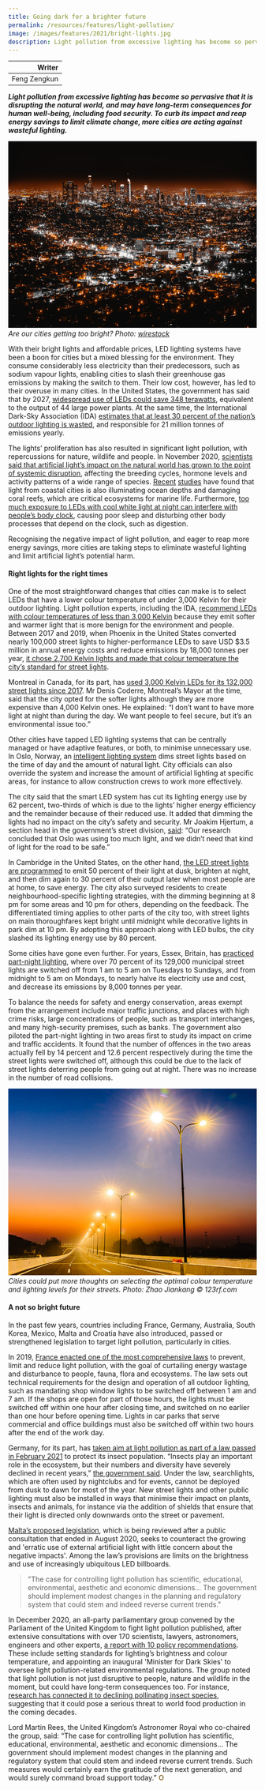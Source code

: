 ```yaml
---
title: Going dark for a brighter future
permalink: /resources/features/light-pollution/
image: /images/features/2021/bright-lights.jpg
description: Light pollution from excessive lighting has become so pervasive that it is disrupting the natural world, and may have long-term consequences for human well-being, including food security. To curb its impact and reap energy savings to limit climate change, more cities are acting against wasteful lighting.
---
```


| Writer |
|---:|
| Feng Zengkun |

***Light pollution from excessive lighting has become so pervasive that it is disrupting the natural world, and may have long-term consequences for human well-being, including food security. To curb its impact and reap energy savings to limit climate change, more cities are acting against wasteful lighting.***

![Are our cities too bright?](/images/features/2021/bright-lights.jpg/)*Are our cities getting too bright? Photo: [wirestock](https://www.freepik.com)*

With their bright lights and affordable prices, LED lighting systems have been a boon for cities but a mixed blessing for the environment. They consume considerably less electricity than their predecessors, such as sodium vapour lights, enabling cities to slash their greenhouse gas emissions by making the switch to them. Their low cost, however, has led to their overuse in many cities. In the United States, the government has said that by 2027, [widespread use of LEDs could save 348 terawatts](https://www.energy.gov/energysaver/save-electricity-and-fuel/lighting-choices-save-you-money/led-lighting), equivalent to the output of 44 large power plants. At the same time, the International Dark-Sky Association (IDA) [estimates that at least 30 percent of the nation’s outdoor lighting is wasted](https://www.darksky.org/light-pollution/energy-waste/), and responsible for 21 million tonnes of emissions yearly.

The lights’ proliferation has also resulted in significant light pollution, with repercussions for nature, wildlife and people. In November 2020, [scientists said that artificial light’s impact on the natural world has grown to the point of systemic disruption](https://www.theguardian.com/environment/2020/nov/02/treat-artificial-light-form-pollution-environment), affecting the breeding cycles, hormone levels and activity patterns of a wide range of species. [Recent](https://www.sciencedaily.com/releases/2020/11/201105113014.htm) [studies](https://onlinelibrary.wiley.com/doi/full/10.1111/gcb.14795) have found that light from coastal cities is also illuminating ocean depths and damaging coral reefs, which are critical ecosystems for marine life. Furthermore, [too much exposure to LEDs with cool white light at night can interfere with people’s body clock](https://globalnews.ca/news/4122605/led-street-lights-eyesight-health-effects/), causing poor sleep and disturbing other body processes that depend on the clock, such as digestion.

Recognising the negative impact of light pollution, and eager to reap more energy savings, more cities are taking steps to eliminate wasteful lighting and limit artificial light’s potential harm. 

#### **Right lights for the right times**

One of the most straightforward changes that cities can make is to select LEDs that have a lower colour temperature of under 3,000 Kelvin for their outdoor lighting. Light pollution experts, including the IDA, [recommend LEDs with colour temperatures of less than 3,000 Kelvin](https://www.darksky.org/our-work/lighting/lighting-for-citizens/3k/) because they emit softer and warmer light that is more benign for the environment and people. Between 2017 and 2019, when Phoenix in the United States converted nearly 100,000 street lights to higher-performance LEDs to save USD $3.5 million in annual energy costs and reduce emissions by 18,000 tonnes per year, [it chose 2,700 Kelvin lights and made that colour temperature the city’s standard for street lights](https://www.phoenix.gov/streetssite/Pages/LED-Street-Lights.aspx). 

Montreal in Canada, for its part, has [used 3,000 Kelvin LEDs for its 132,000 street lights since 2017](https://montreal.ctvnews.ca/goodbye-lighting-blues-mayor-opts-for-warmer-led-street-lights-1.3246605). Mr Denis Coderre, Montreal’s Mayor at the time, said that the city opted for the softer lights although they are more expensive than 4,000 Kelvin ones. He explained: “I don’t want to have more light at night than during the day. We want people to feel secure, but it’s an environmental issue too.”

Other cities have tapped LED lighting systems that can be centrally managed or have adaptive features, or both, to minimise unnecessary use. In Oslo, Norway, an [intelligent lighting system](https://www.echelon.com/assets/bltd6560c36a2c5f39f/Lighting-City-of-Oslo-Street-lighting-case-study.pdf) dims street lights based on the time of day and the amount of natural light. City officials can also override the system and increase the amount of artificial lighting at specific areas, for instance to allow construction crews to work more effectively. 

The city said that the smart LED system has cut its lighting energy use by 62 percent, two-thirds of which is due to the lights’ higher energy efficiency and the remainder because of their reduced use. It added that dimming the lights had no impact on the city’s safety and security. Mr Joakim Hjertum, a section head in the government’s street division, [said](https://www.cisco.com/c/dam/m/en_us/ioe/public_sector/pdfs/jurisdictions/Oslo_Jurisdiction_Profile_051214REV.pdf): “Our research concluded that Oslo was using too much light, and we didn’t need that kind of light for the road to be safe.”

In Cambridge in the United States, on the other hand, [the LED street lights are programmed](https://www.echelon.com/assets/blt39b6475f3f7acf71/Cambridge%20Case%20Study.pdf) to emit 50 percent of their light at dusk, brighten at night, and then dim again to 30 percent of their output later when most people are at home, to save energy. The city also surveyed residents to create neighbourhood-specific lighting strategies, with the dimming beginning at 8 pm for some areas and 10 pm for others, depending on the feedback. The differentiated timing applies to other parts of the city too, with street lights on main thoroughfares kept bright until midnight while decorative lights in park dim at 10 pm. By adopting this approach along with LED bulbs, the city slashed its lighting energy use by 80 percent.

Some cities have gone even further. For years, Essex, Britain, has [practiced part-night lighting](https://www.essexhighways.org/roads-and-pavements/street-lighting/part-night-lighting.aspx), where over 70 percent of its 129,000 municipal street lights are switched off from 1 am to 5 am on Tuesdays to Sundays, and from midnight to 5 am on Mondays, to nearly halve its electricity use and cost, and decrease its emissions by 8,000 tonnes per year. 

To balance the needs for safety and energy conservation, areas exempt from the arrangement include major traffic junctions, and places with high crime risks, large concentrations of people, such as transport interchanges, and many high-security premises, such as banks. The government also piloted the part-night lighting in two areas first to study its impact on crime and traffic accidents. It found that the number of offences in the two areas actually fell by 14 percent and 12.6 percent respectively during the time the street lights were switched off, although this could be due to the lack of street lights deterring people from going out at night. There was no increase in the number of road collisions.

![Cities could put more thoughts on selecting the optimal colour temperature and lighting levels for its streets.](/images/features/2021/bright-lights2.jpg/)*Cities could put more thoughts on selecting the optimal colour temperature and lighting levels for their streets. Photo: Zhao Jiankang © 123rf.com*

#### **A not so bright future**

In the past few years, countries including France, Germany, Australia, South Korea, Mexico, Malta and Croatia have also introduced, passed or strengthened legislation to target light pollution, particularly in cities. 

In 2019, [France enacted one of the most comprehensive laws](https://translate.google.com/translate?sl=fr&tl=en&u=https://www.legifrance.gouv.fr/jorf/id/JORFTEXT000037864346?r%3DeoR1A39WfP) to prevent, limit and reduce light pollution, with the goal of curtailing energy wastage and disturbance to people, fauna, flora and ecosystems. The law sets out technical requirements for the design and operation of all outdoor lighting, such as mandating shop window lights to be switched off between 1 am and 7 am. If the shops are open for part of those hours, the lights must be switched off within one hour after closing time, and switched on no earlier than one hour before opening time. Lights in car parks that serve commercial and office buildings must also be switched off within two hours after the end of the work day.

Germany, for its part, has [taken aim at light pollution as part of a law passed in February 2021](https://www.iamexpat.de/lifestyle/lifestyle-news/germany-waves-through-new-package-laws-reverse-insect-decline) to protect its insect population. “Insects play an important role in the ecosystem, but their numbers and diversity have severely declined in recent years,” [the government said](https://phys.org/news/2020-08-germany-dim-night-insects.html). Under the law, searchlights, which are often used by nightclubs and for events, cannot be deployed from dusk to dawn for most of the year. New street lights and other public lighting must also be installed in ways that minimise their impact on plants, insects and animals, for instance via the addition of shields that ensure that their light is directed only downwards onto the street or pavement. 

[Malta’s proposed legislation](https://timesofmalta.com/articles/view/light-pollution-ministry-seeks-public-feedback-on-new-guidelines.800436), which is being reviewed after a public consultation that ended in August 2020, seeks to counteract the growing and 'erratic use of external artificial light with little concern about the negative impacts'. Among the law’s provisions are limits on the brightness and use of increasingly ubiquitous LED billboards.

> "The case for controlling light pollution has scientific, educational, environmental, aesthetic and economic dimensions… The government should implement modest changes in the planning and regulatory system that could stem and indeed reverse current trends."

In December 2020, an all-party parliamentary group convened by the Parliament of the United Kingdom to fight light pollution published, after extensive consultations with over 170 scientists, lawyers, astronomers, engineers and other experts, [a report with 10 policy recommendations](https://appgdarkskies.co.uk/policy-plan). These include setting standards for lighting’s brightness and colour temperature, and appointing an inaugural 'Minister for Dark Skies' to oversee light pollution-related environmental regulations. The group noted that light pollution is not just disruptive to people, nature and wildlife in the moment, but could have long-term consequences too. For instance, [research has connected it to declining pollinating insect species](https://www.nature.com/articles/nature23288), suggesting that it could pose a serious threat to world food production in the coming decades. 

Lord Martin Rees, the United Kingdom’s Astronomer Royal who co-chaired the group, said: “The case for controlling light pollution has scientific, educational, environmental, aesthetic and economic dimensions… The government should implement modest changes in the planning and regulatory system that could stem and indeed reverse current trends. Such measures would certainly earn the gratitude of the next generation, and would surely command broad support today.” **<font color="#967942">O</font>**
